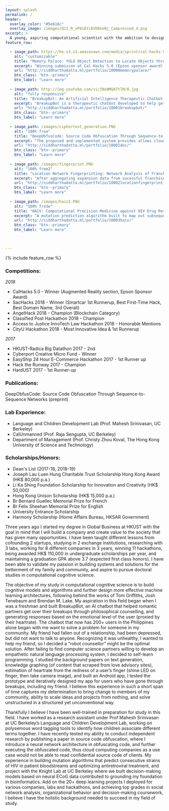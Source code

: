 ```yaml
---
layout: splash
permalink: /
header:
  overlay_color: "#5e616c"
  overlay_image: /images/Q11_R_vP8iDYi8VD6heNj_Compressed_4.png
excerpt: >
  A young, aspiring computational scientist with the ambition to design new tools to solve larger problems.<br />
feature_row:

  - image_path: https://he-s3.s3.amazonaws.com/media/sprint/cal-hacks-50/team/475490/e253ebdepson_goggles_lq.PNG
    alt: "customizable"
    title: "Memory Palace: YOLO Object Detection to Locate Objects through Speech Recognition"
    excerpt: "Winning submisson at Cal Hacks 5.0 (Epson sponsor award). Our team developed a pair of display goggles that helps patients with Alzheimer's or other visual/mental disabilities in locating their personal belongings. Users verbalize the item they are searching for (typically items from the COCO image dataset), and all objects detected would be highlighted."
    url: "http://siddharthadatta.ml/portfolio/10000memorypalace/"
    btn_class: "btn--primary"
    btn_label: "Learn more"
    
  - image_path: http://img.youtube.com/vi/1NxWMQA7tlM/0.jpg
    alt: "fully responsive"
    title: "BreakupBot: An Artificial Intelligence Therapeutic Chatbot Conducting Empathetic Counselling via Heartrate Sentimental Analysis"
    excerpt: "BreakupBot is a therapeutic chatbot developed to help get over romantic breakups. Organically acquired 200+ users of varying demographics. The system, initially built to help people who could not get over breakups, uses scraped content from dating sites and builds a philosophical counselling knowledge graph as the decision tree for generating responses to user input."
    url: "http://siddharthadatta.ml/portfolio/10001breakupbot/"
    btn_class: "btn--primary"
    btn_label: "Learn more"
    
  - image_path: /images/ciphertext_generation.PNG
    alt: "100% free"
    title: "DeepObfusCode: Source Code Obfuscation Through Sequence-to-Sequence Networks"
    excerpt: "The proposed and implemented system provides allows cloud computing companies to execute obfuscated code (non-plaintext source code), and allows clients to obfucate code through a seq2seq-based obfuscation network. Other than the applications of neural network archictectures in source code obfuscation, the paper released also introduces a quantitative framework to evaluate obfuscation methods."
    url: "http://siddharthadatta.ml/portfolio/10002doc/"
    btn_class: "btn--primary"
    btn_label: "Learn more"     
    
  - image_path: /images/fingerprint.PNG
    alt: "100% free2"
    title: "Location Network Fingerprinting: Network Analysis of Franchise Expansion"
    excerpt: "After aggregating expansion data from sucessful franchises/chains from many industries (including fast food, supermarkets, coffee, ...), we developed network analysis algorithms that identified statistically-likely patterns or fingerprints of expansion success. Specifically, we found that certain succesful firms tended to expand in certain ways that consolidated their success. We found the results to be 98% statistically significant, and pitched the system as a service for firms intending to expand within the US but are strategically unsure how."
    url: "http://siddharthadatta.ml/portfolio/10002locationfingerprinting/"
    btn_class: "btn--primary"
    btn_label: "Learn more"     
    
  - image_path: /images/haiv5.PNG
    alt: "100% fre3e"
    title: "HAIV: Computational Precision Medicine against HIV Drug Resistance"
    excerpt: "A mutation prediction algorithm built to map out subsequent mutations of a strain of HIV virus in a person's bloodstream over n timesteps, and can be further used in optimizing antiretroviral treatment (allocating the right medication at the right time to avoid drug resistance)."
    url: "http://siddharthadatta.ml/portfolio/10003haiv/"
    btn_class: "btn--primary"
    btn_label: "Learn more"     
    

    
---
```


{% include feature_row %}


### Competitions:
*2018*
+ CalHacks 5.0 - Winner (Augmented Reality section, Epson Sponsor Award)
+ SacHacks 2018 - Winner (Smartcar 1st Runnerup, Best First-Time Hack, Best Domain Name, 3rd Overall)
+ AngelHack 2018 - Champion (Blockchain Category)
+ Classified Post Hackathon 2018 - Champion
+ Access to Justice InnoTech Law Hackathon 2018 - Honorable Mentions
+ CityU Hackathon 2018 - Most Innovative Idea & 1st Runnerup

*2017*
+ HKUST-Radica Big Datathon 2017 - 2nd
+ Cyberport Creative Micro Fund - Winner
+ EasyShip 24 Hour E-Commerce Hackathon 2017 - 1st Runner up
+ Hack the Runway 2017 - Champion
+ HardUST 2017 - 1st Runner-up

### Publications:
DeepObfusCode: Source Code Obfuscation Through Sequence-to-Sequence Networks (preprint)

### Lab Experience:
+ Language and Children Development Lab (Prof. Mahesh Srinivasan, UC Berkeley)
+ CalUnmanned (Prof. Raja Sengupta, UC Berkeley)
+ Department of Management (Prof. Christy Zhou Koval, The Hong Kong University of Science and Technology)

### Scholarships/Honors:
+ Dean's List (2017-18, 2018-19)
+ Joseph Lau Luen Hung Charitable Trust Scholarship Hong Kong Award (HK$ 80,000 p.a.)
+ Li Ka Shing Foundation Scholarship for Innovation and Creativity (HK$ 50,000)
+ Hong Kong Unison Scholarship (HK$ 15,000 p.a.)
+ Br Bernard Guellec Memorial Prize for French
+ Br Felix Sheehan Memorial Prize for English
+ University Entrance Scholarship
+ Harmony Scholarship (Home Affairs Bureau, HKSAR Government)


Three years ago I started my degree in Global Business at HKUST with the goal in mind that I will build a company and create value to the society that has given many opportunities. I have been taught different lessons from cofounding 2 startups, studying in 2 exchange institutions, researching with 3 labs, working for 8 different companies in 3 years, winning 11 hackathons, being awarded HK$ 110,000 in undergraduate scholarships per year, and maintaining a graduation GPA above 3.7 (expected first class honors). I have been able to validate my passion in building systems and solutions for the betterment of my family and community, and aspire to pursue doctoral studies in computational cognitive science. 

The objective of my study in computational cognitive science is to build cognitive models and algorithms and further design more effective machine learning architectures, following behind the works of Tom Griffiths, Josh Tenebaum and Brendan M. Lake. My aspiration in this field began when I was a freshman and built BreakupBot, an AI chatbot that helped romantic partners get over their breakups through philosophical counselling, and generating responses based on the emotional level of the user (proxied by their heartrate). The chatbot that now has 200+ users in the Philippines alone began with me want to solve a problem for someone in my community. My friend had fallen out of a relationship, had been depressed, but did not want to talk to anyone. Recognizing it was unhealthy, I wanted to help my friend, so I decided a “robot counsellor” might be the optimal solution. After failing to find computer science partners willing to develop an empathetic natural language processing system, I decided to self-learn programming. I studied the background papers on text generation, knowledge graphing (of content that scraped from love advisory sites), estimation of heartrate from the redness of a user’s finger (shine LED on finger, then take camera image), and built an Android app, I tested the prototype and iteratively designed my app for users who have gone through breakups, including my friend. I believe this experience in such a short span of time captures my determination to bring change to members of my community, ability to scale ideas and projects from nothing, and solve unstructured in a structured yet unconventional way.

Thankfully I believe I have been well-trained in preparation for study in this field. I have worked as a research assistant under Prof Mahesh Srinivasan at UC Berkeley’s Language and Children Development Lab, working on polysemous word tagging tools to identify how children associate different terms together. I have recently tested my ability to conduct independent research by publishing a paper in source code obfuscation, where I introduce a neural network architecture in obfuscating code, and further executing the obfuscated code, thus cloud computing companies as a use case would not be able to read confidential source code of clients. My experience in building mutation algorithms that predict consecutive strains of HIV in patient bloodstreams and optimizing antiretroviral treatment, and project with the Knight Lab at UC Berkeley where we built decision-making models based on neural ECoG data contributed to grounding my foundation in bioinformatics. Add on the 20+ deep learning projects I deployed for various companies, labs and hackathons, and achieving top grades in social network analysis, organizational behavior and decision-making coursework, I believe I have the holistic background needed to succeed in my field of study. 
